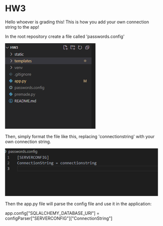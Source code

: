 # HW3 #

Hello whoever is grading this! This is how you add your own connection string to the app!

In the root repository create a file called 'passwords.config'

![Alt text](images/image.png)

Then, simply format the file like this, replacing 'connectionstring' with your own connection string.

![Alt text](images/image2.png)

Then the app.py file will parse the config file and use it in the application:

app.config["SQLALCHEMY_DATABASE_URI"] = configParser["SERVERCONFIG"]["ConnectionString"]
